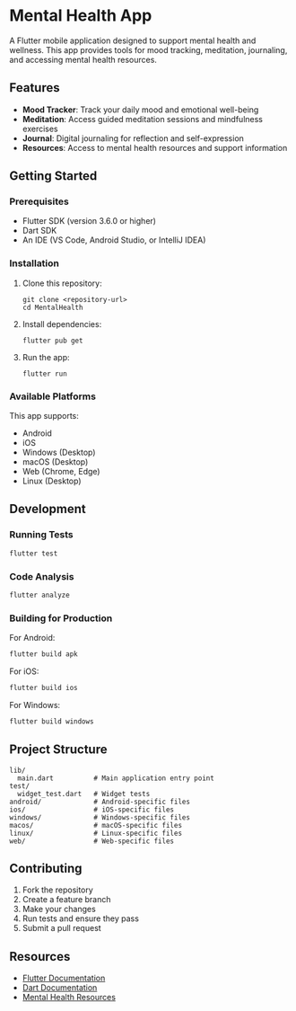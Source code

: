 # Mental Health App

A Flutter mobile application designed to support mental health and wellness. This app provides tools for mood tracking, meditation, journaling, and accessing mental health resources.

## Features

- **Mood Tracker**: Track your daily mood and emotional well-being
- **Meditation**: Access guided meditation sessions and mindfulness exercises
- **Journal**: Digital journaling for reflection and self-expression
- **Resources**: Access to mental health resources and support information

## Getting Started

### Prerequisites

- Flutter SDK (version 3.6.0 or higher)
- Dart SDK
- An IDE (VS Code, Android Studio, or IntelliJ IDEA)

### Installation

1. Clone this repository:
   ```
   git clone <repository-url>
   cd MentalHealth
   ```

2. Install dependencies:
   ```
   flutter pub get
   ```

3. Run the app:
   ```
   flutter run
   ```

### Available Platforms

This app supports:
- Android
- iOS
- Windows (Desktop)
- macOS (Desktop)
- Web (Chrome, Edge)
- Linux (Desktop)

## Development

### Running Tests

```bash
flutter test
```

### Code Analysis

```bash
flutter analyze
```

### Building for Production

For Android:
```bash
flutter build apk
```

For iOS:
```bash
flutter build ios
```

For Windows:
```bash
flutter build windows
```

## Project Structure

```
lib/
  main.dart          # Main application entry point
test/
  widget_test.dart   # Widget tests
android/             # Android-specific files
ios/                 # iOS-specific files
windows/             # Windows-specific files
macos/               # macOS-specific files
linux/               # Linux-specific files
web/                 # Web-specific files
```

## Contributing

1. Fork the repository
2. Create a feature branch
3. Make your changes
4. Run tests and ensure they pass
5. Submit a pull request

## Resources

- [Flutter Documentation](https://docs.flutter.dev/)
- [Dart Documentation](https://dart.dev/guides)
- [Mental Health Resources](https://www.nami.org/)
